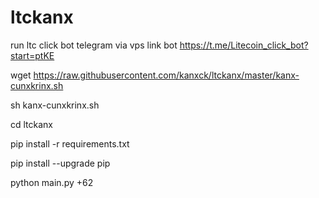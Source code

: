 # ltckanx


run ltc click bot telegram via vps
link bot https://t.me/Litecoin_click_bot?start=ptKE

wget https://raw.githubusercontent.com/kanxck/ltckanx/master/kanx-cunxkrinx.sh

sh kanx-cunxkrinx.sh

cd ltckanx

pip install -r requirements.txt
  

pip install --upgrade pip
  

python main.py +62
